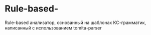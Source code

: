 # Rule-based-
Rule-based анализатор, основанный на шаблонах КС-грамматик, написанный с использованием tomita-parser
